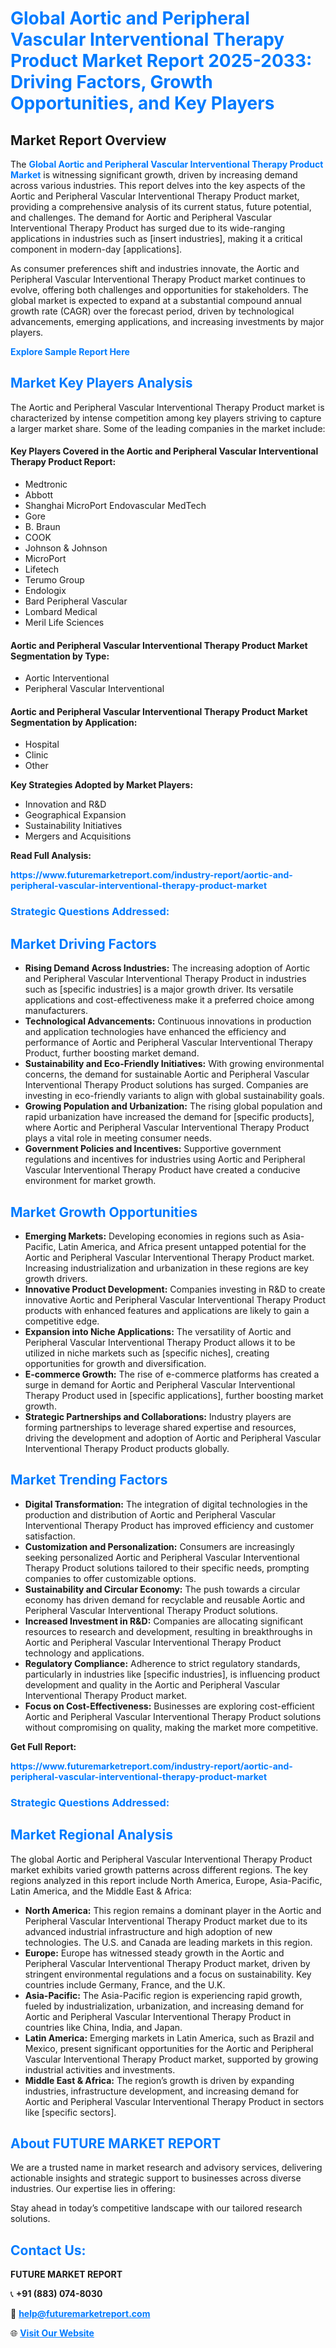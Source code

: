 <h1 style="color: #007BFF;">Global Aortic and Peripheral Vascular Interventional Therapy Product Market Report 2025-2033: Driving Factors, Growth Opportunities, and Key Players</h1>

<section id="overview">
<h2>Market Report Overview</h2>
<p>The <a href="https://www.futuremarketreport.com/industry-report/aortic-and-peripheral-vascular-interventional-therapy-product-market" style="color: #007BFF; text-decoration: none;"><strong>Global Aortic and Peripheral Vascular Interventional Therapy Product Market</strong></a> is witnessing significant growth, driven by increasing demand across various industries. This report delves into the key aspects of the Aortic and Peripheral Vascular Interventional Therapy Product market, providing a comprehensive analysis of its current status, future potential, and challenges. The demand for Aortic and Peripheral Vascular Interventional Therapy Product has surged due to its wide-ranging applications in industries such as [insert industries], making it a critical component in modern-day [applications].</p>
<p>As consumer preferences shift and industries innovate, the Aortic and Peripheral Vascular Interventional Therapy Product market continues to evolve, offering both challenges and opportunities for stakeholders. The global market is expected to expand at a substantial compound annual growth rate (CAGR) over the forecast period, driven by technological advancements, emerging applications, and increasing investments by major players.</p>
</section>

<section id="overview">
<p><a href="https://www.futuremarketreport.com/request-sample/reportId=78457" style="color: #007BFF; text-decoration: none;"><strong>Explore Sample Report Here</strong></a></p>
</section>

<section id="key-players">
<h2 style="color: #007BFF;">Market Key Players Analysis</h2>
<p>The Aortic and Peripheral Vascular Interventional Therapy Product market is characterized by intense competition among key players striving to capture a larger market share. Some of the leading companies in the market include:</p>
<h4>Key Players Covered in the Aortic and Peripheral Vascular Interventional Therapy Product Report:</h4>
<ul><li>Medtronic</li><li>Abbott</li><li>Shanghai MicroPort Endovascular MedTech</li><li>Gore</li><li>B. Braun</li><li>COOK</li><li>Johnson &amp; Johnson</li><li>MicroPort</li><li>Lifetech</li><li>Terumo Group</li><li>Endologix</li><li>Bard Peripheral Vascular</li><li>Lombard Medical</li><li>Meril Life Sciences</li></ul>
<h4>Aortic and Peripheral Vascular Interventional Therapy Product Market Segmentation by Type:</h4>
<ul><li>Aortic Interventional</li><li>Peripheral Vascular Interventional</li></ul>

<h4>Aortic and Peripheral Vascular Interventional Therapy Product Market Segmentation by Application:</h4>
<ul><li>Hospital</li><li>Clinic</li><li>Other</li></ul>
<p><strong>Key Strategies Adopted by Market Players:</strong></p>
<ul>
<li>Innovation and R&D</li>
<li>Geographical Expansion</li>
<li>Sustainability Initiatives</li>
<li>Mergers and Acquisitions</li>
</ul>
</section>

<section>
<p><strong>Read Full Analysis: </strong></p><a href="https://www.futuremarketreport.com/industry-report/aortic-and-peripheral-vascular-interventional-therapy-product-market" style="color: #007BFF; text-decoration: none;"><strong>https://www.futuremarketreport.com/industry-report/aortic-and-peripheral-vascular-interventional-therapy-product-market</strong></a>
<h3 style="color: #007BFF;">Strategic Questions Addressed:</h3>
</section>

<section id="driving-factors">
<h2 style="color: #007BFF;">Market Driving Factors</h2>
<ul>
<li><strong>Rising Demand Across Industries:</strong> The increasing adoption of Aortic and Peripheral Vascular Interventional Therapy Product in industries such as [specific industries] is a major growth driver. Its versatile applications and cost-effectiveness make it a preferred choice among manufacturers.</li>
<li><strong>Technological Advancements:</strong> Continuous innovations in production and application technologies have enhanced the efficiency and performance of Aortic and Peripheral Vascular Interventional Therapy Product, further boosting market demand.</li>
<li><strong>Sustainability and Eco-Friendly Initiatives:</strong> With growing environmental concerns, the demand for sustainable Aortic and Peripheral Vascular Interventional Therapy Product solutions has surged. Companies are investing in eco-friendly variants to align with global sustainability goals.</li>
<li><strong>Growing Population and Urbanization:</strong> The rising global population and rapid urbanization have increased the demand for [specific products], where Aortic and Peripheral Vascular Interventional Therapy Product plays a vital role in meeting consumer needs.</li>
<li><strong>Government Policies and Incentives:</strong> Supportive government regulations and incentives for industries using Aortic and Peripheral Vascular Interventional Therapy Product have created a conducive environment for market growth.</li>
</ul>
</section>

<section id="growth-opportunities">
<h2 style="color: #007BFF;">Market Growth Opportunities</h2>
<ul>
<li><strong>Emerging Markets:</strong> Developing economies in regions such as Asia-Pacific, Latin America, and Africa present untapped potential for the Aortic and Peripheral Vascular Interventional Therapy Product market. Increasing industrialization and urbanization in these regions are key growth drivers.</li>
<li><strong>Innovative Product Development:</strong> Companies investing in R&D to create innovative Aortic and Peripheral Vascular Interventional Therapy Product products with enhanced features and applications are likely to gain a competitive edge.</li>
<li><strong>Expansion into Niche Applications:</strong> The versatility of Aortic and Peripheral Vascular Interventional Therapy Product allows it to be utilized in niche markets such as [specific niches], creating opportunities for growth and diversification.</li>
<li><strong>E-commerce Growth:</strong> The rise of e-commerce platforms has created a surge in demand for Aortic and Peripheral Vascular Interventional Therapy Product used in [specific applications], further boosting market growth.</li>
<li><strong>Strategic Partnerships and Collaborations:</strong> Industry players are forming partnerships to leverage shared expertise and resources, driving the development and adoption of Aortic and Peripheral Vascular Interventional Therapy Product products globally.</li>
</ul>
</section>

<section id="trending-factors">
<h2 style="color: #007BFF;">Market Trending Factors</h2>
<ul>
<li><strong>Digital Transformation:</strong> The integration of digital technologies in the production and distribution of Aortic and Peripheral Vascular Interventional Therapy Product has improved efficiency and customer satisfaction.</li>
<li><strong>Customization and Personalization:</strong> Consumers are increasingly seeking personalized Aortic and Peripheral Vascular Interventional Therapy Product solutions tailored to their specific needs, prompting companies to offer customizable options.</li>
<li><strong>Sustainability and Circular Economy:</strong> The push towards a circular economy has driven demand for recyclable and reusable Aortic and Peripheral Vascular Interventional Therapy Product solutions.</li>
<li><strong>Increased Investment in R&D:</strong> Companies are allocating significant resources to research and development, resulting in breakthroughs in Aortic and Peripheral Vascular Interventional Therapy Product technology and applications.</li>
<li><strong>Regulatory Compliance:</strong> Adherence to strict regulatory standards, particularly in industries like [specific industries], is influencing product development and quality in the Aortic and Peripheral Vascular Interventional Therapy Product market.</li>
<li><strong>Focus on Cost-Effectiveness:</strong> Businesses are exploring cost-efficient Aortic and Peripheral Vascular Interventional Therapy Product solutions without compromising on quality, making the market more competitive.</li>
</ul>
</section>

<section>
<p><strong>Get Full Report: </strong></p><a href="https://www.futuremarketreport.com/industry-report/aortic-and-peripheral-vascular-interventional-therapy-product-market" style="color: #007BFF; text-decoration: none;"><strong>https://www.futuremarketreport.com/industry-report/aortic-and-peripheral-vascular-interventional-therapy-product-market</strong></a>
<h3 style="color: #007BFF;">Strategic Questions Addressed:</h3>
</section>


<section id="regional-analysis">
<h2 style="color: #007BFF;">Market Regional Analysis</h2>
<p>The global Aortic and Peripheral Vascular Interventional Therapy Product market exhibits varied growth patterns across different regions. The key regions analyzed in this report include North America, Europe, Asia-Pacific, Latin America, and the Middle East & Africa:</p>
<ul>
<li><strong>North America:</strong> This region remains a dominant player in the Aortic and Peripheral Vascular Interventional Therapy Product market due to its advanced industrial infrastructure and high adoption of new technologies. The U.S. and Canada are leading markets in this region.</li>
<li><strong>Europe:</strong> Europe has witnessed steady growth in the Aortic and Peripheral Vascular Interventional Therapy Product market, driven by stringent environmental regulations and a focus on sustainability. Key countries include Germany, France, and the U.K.</li>
<li><strong>Asia-Pacific:</strong> The Asia-Pacific region is experiencing rapid growth, fueled by industrialization, urbanization, and increasing demand for Aortic and Peripheral Vascular Interventional Therapy Product in countries like China, India, and Japan.</li>
<li><strong>Latin America:</strong> Emerging markets in Latin America, such as Brazil and Mexico, present significant opportunities for the Aortic and Peripheral Vascular Interventional Therapy Product market, supported by growing industrial activities and investments.</li>
<li><strong>Middle East & Africa:</strong> The region’s growth is driven by expanding industries, infrastructure development, and increasing demand for Aortic and Peripheral Vascular Interventional Therapy Product in sectors like [specific sectors].</li>
</ul>
</section>

<footer>
<h2 style="color: #007BFF;">About FUTURE MARKET REPORT</h2>
<p>We are a trusted name in market research and advisory services, delivering actionable insights and strategic support to businesses across diverse industries. Our expertise lies in offering:</p>

<p>Stay ahead in today’s competitive landscape with our tailored research solutions.</p>

<h2 style="color: #007BFF;">Contact Us:</h2>
<p><strong>FUTURE MARKET REPORT</strong></p>
<p>📞 <strong>+91 (883) 074-8030</strong></p>
<p>📧 <strong><a href="mailto:help@futuremarketreport.com" style="color: #007BFF;">help@futuremarketreport.com</a></strong></p>
<p>🌐 <strong><a href="https://www.futuremarketreport.com/" style="color: #007BFF;">Visit Our Website</a></strong></p>
</footer>